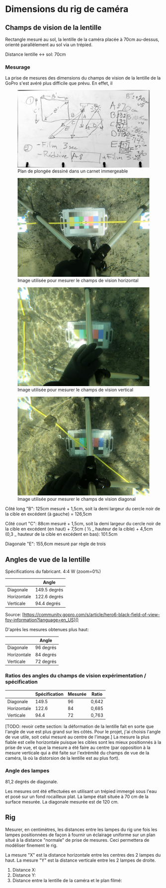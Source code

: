 # Dimensions du rig de caméra

## Champs de vision de la lentille

Rectangle mesuré au sol, la lentille de la caméra placée à 70cm au-dessus, orienté parallèlement au sol via un trépied.

Distance lentille <-> sol: 70cm

### Mesurage

La prise de mesures des dimensions du champs de vision de la lentille de la GoPro s'est avéré plus difficile que prévu. En effet, il

<figure>
    <img src="./assets/plan-plongee-champs-vision.webp" alt="Plan de plongée dessiné dans un carnet immergeable" width="500">
    <figcaption>Plan de plongée dessiné dans un carnet immergeable</figcaption>
</figure>

<figure>
    <img src="./assets/mesurage-champ-vision-GoPro-horizontal.webp" alt="Image utilisée pour mesurer le champs de vision horizontal" width="500">
    <figcaption>Image utilisée pour mesurer le champs de vision horizontal</figcaption>
</figure>

<figure>
    <img src="./assets/mesurage-champ-vision-GoPro-vertical.webp" alt="Image utilisée pour mesurer le champs de vision vertical" width="500">
    <figcaption>Image utilisée pour mesurer le champs de vision vertical</figcaption>
</figure>

<figure>
    <img src="./assets/mesurage-champ-vision-GoPro-diagonal.webp" alt="Image utilisée pour mesurer le champs de vision diagonal" width="500">
    <figcaption>Image utilisée pour mesurer le champs de vision diagonal</figcaption>
</figure>

Côté long "B": 125cm mesuré + 1,5cm, soit la demi largeur du cercle noir de la cible en excédent (à gauche) = 126,5cm

Côté court "C": 88cm mesuré + 1,5cm, soit la demi largeur du cercle noir de la cible en excédent (en haut) + 7,5cm ( ½ _ hauteur de la cible) + 4,5cm (0,3 _ hauteur de la cible en excédent en bas): 101.5cm

Diagonale "E": 155,6cm mesuré par règle de trois

## Angles de vue de la lentille

Spécifications du fabricant. 4:4 W (zoom=0%)

|             | Angle        |
| ----------- | ------------ |
| Diagonale   | 149.5 degrés |
| Horizontale | 122.6 degrés |
| Verticale   | 94.4 degrés  |

Source: [https://community.gopro.com/s/article/hero6-black-field-of-view-fov-information?language=en_US]()

D'après les mesures obtenues plus haut:

|             | Angle     |
| ----------- | --------- |
| Diagonale   | 96 degrés |
| Horizontale | 84 degrés |
| Verticale   | 72 degrés |

### Ratios des angles du champs de vision expérimentation / spécification

|             | Spécification | Mesurée | Ratio |
| ----------- | ------------- | ------- | ----- |
| Diagonale   | 149.5         | 96      | 0,642 |
| Horizontale | 122.6         | 84      | 0,685 |
| Verticale   | 94.4          | 72      | 0,763 |

[TODO: revoir cette section: la déformation de la lentille fait en sorte que l'angle de vue est plus grand sur les côtés. Pour le projet, j'ai choisis l'angle de vue utile, soit celui mesuré au centre de l'image.] La mesure la plus fiable est celle horizontale puisque les cibles sont les mieux positionnés à la prise de vue, et que la mesure a été faire au centre (par opposition à la mesure verticale qui a été faite sur l'extrémité du champs de vue de la caméra, là où la distorsion de la lentille est au plus fort).

### Angle des lampes

81,2 degrés de diagonale.

Les mesures ont été effectuées en utilisant un trépied immergé sous l'eau et posé sur un fond rocailleux plat. La lampe était située à 70 cm de la surface mesurée. La diagonale mesurée est de 120 cm.

## Rig

Mesurer, en centimètres, les distances entre les lampes du rig une fois les lampes positionnées de façon à fournir un éclairage uniforme sur un plan situé à la distance "normale" de prise de mesures. Ceci permettera de modéliser finement le rig.

La mesure "X" est la distance horizontale entre les centres des 2 lampes du haut. La mesure "Y" est la distance verticale entre les 2 lampes de droite.

1. Distance X:
2. Distance Y:
3. Distance entre la lentille de la caméra et le plan filmé:
